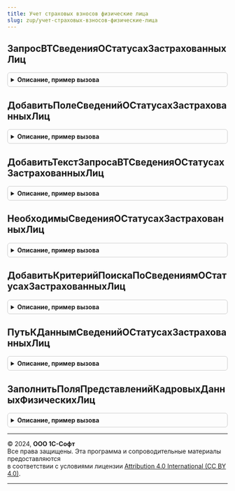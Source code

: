 ```yaml
---
title: Учет страховых взносов физические лица
slug: zup/учет-страховых-взносов-физические-лица
---
```



## ЗапросВТСведенияОСтатусахЗастрахованныхЛиц
<details style="margin: 1em 0; padding: 0.5em; border: 1px solid #ccc; border-radius: 6px;">

<summary style="font-weight: bold; cursor: pointer;">Описание, пример вызова</summary>

```bsl

// Возвращает подготовленный запрос, формирующий временную таблицу с указанным именем.
// Временная таблица содержит поля Период, ФизическоеЛицо, ВидЗастрахованногоЛица.
//
// Параметры:
//		ТолькоРазрешенные
//		ОписательВременнойТаблицыОтборов - Структура, см. КадровыйУчет.ОписаниеВременнойТаблицыОтборовФизическихЛиц.
//		ПоляОтбораПериодическихДанных - Соответствие
//		ИмяВТСведенияОСтатусахЗастрахованныхЛиц - Строка, имя временной таблицы, созданной в результате выполнения запроса.
//
// ВозвращаемоеЗначение:
//		Запрос
//
Функция ЗапросВТСведенияОСтатусахЗастрахованныхЛиц(ТолькоРазрешенные, ОписательВременнойТаблицыОтборов, ПоляОтбораПериодическихДанных, ИмяВТСведенияОСтатусахЗастрахованныхЛиц = "ВТСведенияОСтатусахЗастрахованныхЛиц") Экспорт
```

Пример вызова
```bsl
Результат = УчетСтраховыхВзносовФизическиеЛица.ЗапросВТСведенияОСтатусахЗастрахованныхЛиц(ТолькоРазрешенные, ОписательВременнойТаблицыОтборов, ПоляОтбораПериодическихДанных, ИмяВТСведенияОСтатусахЗастрахованныхЛиц);
```
</details>

## ДобавитьПолеСведенийОСтатусахЗастрахованныхЛиц
<details style="margin: 1em 0; padding: 0.5em; border: 1px solid #ccc; border-radius: 6px;">

<summary style="font-weight: bold; cursor: pointer;">Описание, пример вызова</summary>

```bsl

// Сведения о статусах застрахованных физических лиц.

Функция ДобавитьПолеСведенийОСтатусахЗастрахованныхЛиц(ИмяПоля, ТекстыОписанияПолей, ИсточникиДанных) Экспорт
```

Пример вызова
```bsl
Результат = УчетСтраховыхВзносовФизическиеЛица.ДобавитьПолеСведенийОСтатусахЗастрахованныхЛиц(ИмяПоля, ТекстыОписанияПолей, ИсточникиДанных) 
```
</details>

## ДобавитьТекстЗапросаВТСведенияОСтатусахЗастрахованныхЛиц
<details style="margin: 1em 0; padding: 0.5em; border: 1px solid #ccc; border-radius: 6px;">

<summary style="font-weight: bold; cursor: pointer;">Описание, пример вызова</summary>

```bsl

Процедура ДобавитьТекстЗапросаВТСведенияОСтатусахЗастрахованныхЛиц(Запрос, ТолькоРазрешенные, ОписательВременнойТаблицыОтборов, ПоляОтбораПериодическихДанных, ИсточникиДанных) Экспорт
```

Пример вызова
```bsl
УчетСтраховыхВзносовФизическиеЛица.ДобавитьТекстЗапросаВТСведенияОСтатусахЗастрахованныхЛиц(Запрос, ТолькоРазрешенные, ОписательВременнойТаблицыОтборов, ПоляОтбораПериодическихДанных, ИсточникиДанных) 
```
</details>

## НеобходимыСведенияОСтатусахЗастрахованныхЛиц
<details style="margin: 1em 0; padding: 0.5em; border: 1px solid #ccc; border-radius: 6px;">

<summary style="font-weight: bold; cursor: pointer;">Описание, пример вызова</summary>

```bsl

Функция НеобходимыСведенияОСтатусахЗастрахованныхЛиц(Знач ИмяПоля) Экспорт
```

Пример вызова
```bsl
Результат = УчетСтраховыхВзносовФизическиеЛица.НеобходимыСведенияОСтатусахЗастрахованныхЛиц(ИмяПоля) 
```
</details>

## ДобавитьКритерийПоискаПоСведениямОСтатусахЗастрахованныхЛиц
<details style="margin: 1em 0; padding: 0.5em; border: 1px solid #ccc; border-radius: 6px;">

<summary style="font-weight: bold; cursor: pointer;">Описание, пример вызова</summary>

```bsl

Функция ДобавитьКритерийПоискаПоСведениямОСтатусахЗастрахованныхЛиц(КритерииПоиска, УсловиеПоиска) Экспорт
```

Пример вызова
```bsl
Результат = УчетСтраховыхВзносовФизическиеЛица.ДобавитьКритерийПоискаПоСведениямОСтатусахЗастрахованныхЛиц(КритерииПоиска, УсловиеПоиска) 
```
</details>

## ПутьКДаннымСведенийОСтатусахЗастрахованныхЛиц
<details style="margin: 1em 0; padding: 0.5em; border: 1px solid #ccc; border-radius: 6px;">

<summary style="font-weight: bold; cursor: pointer;">Описание, пример вызова</summary>

```bsl

Функция ПутьКДаннымСведенийОСтатусахЗастрахованныхЛиц(Знач ИмяПоля) Экспорт
```

Пример вызова
```bsl
Результат = УчетСтраховыхВзносовФизическиеЛица.ПутьКДаннымСведенийОСтатусахЗастрахованныхЛиц(ИмяПоля));
```
</details>

## ЗаполнитьПоляПредставленийКадровыхДанныхФизическихЛиц
<details style="margin: 1em 0; padding: 0.5em; border: 1px solid #ccc; border-radius: 6px;">

<summary style="font-weight: bold; cursor: pointer;">Описание, пример вызова</summary>

```bsl

Процедура ЗаполнитьПоляПредставленийКадровыхДанныхФизическихЛиц(ДополнительныеПоляПредставлений, ПутьКПолямЛичныхДанных) Экспорт
```

Пример вызова
```bsl
УчетСтраховыхВзносовФизическиеЛица.ЗаполнитьПоляПредставленийКадровыхДанныхФизическихЛиц(ДополнительныеПоляПредставлений, ПутьКПолямЛичныхДанных) 
```
</details>

---

© 2024, **ООО 1С-Софт**  
Все права защищены. Эта программа и сопроводительные материалы предоставляются  
в соответствии с условиями лицензии [Attribution 4.0 International (CC BY 4.0)](https://creativecommons.org/licenses/by/4.0/legalcode).

---
